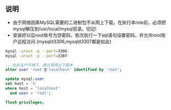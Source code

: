 ## 说明

* 由于网络因素MySQL需要的二进制包不从网上下载，在执行本role前，必须把mysql解压到/usr/local/mysql目录。切记!
* 安装好以后root账号为空密码，依次执行一下sql语句设置密码，并允许root账户远程访问 (mysqld3306,mysqld3307都是如此)

```bash
mysql -uroot -p --port=3306
mysql -uroot -p --port=3307
```

```sql
-- 在非生产环境下，建议使用以下脚本 
alter user 'root'@'localhost' identified by 'root';

update mysql.user
set host = '%'
where host = 'localhost'
  and user = 'root';

flush privileges;
```
